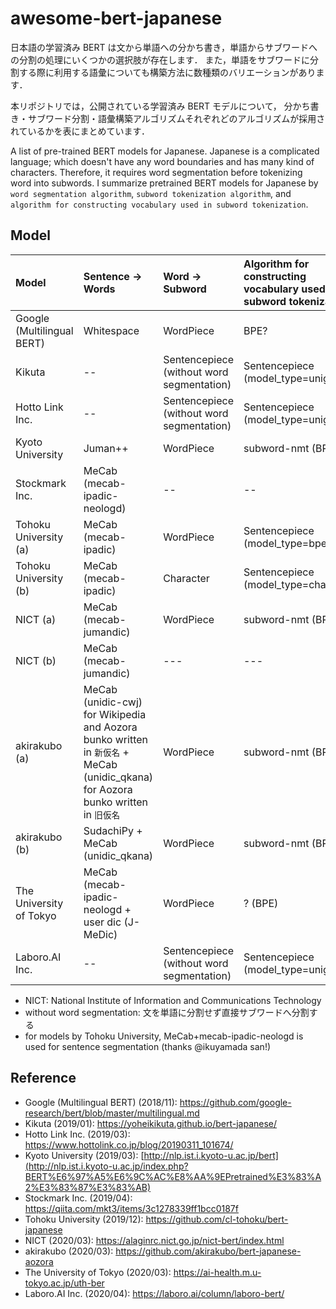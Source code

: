 # awesome-bert-japanese

日本語の学習済み BERT は文から単語への分かち書き，単語からサブワードへの分割の処理にいくつかの選択肢が存在します．
また，単語をサブワードに分割する際に利用する語彙についても構築方法に数種類のバリエーションがあります．

本リポジトリでは，公開されている学習済み BERT モデルについて，
分かち書き・サブワード分割・語彙構築アルゴリズムそれぞれどのアルゴリズムが採用されているかを表にまとめています．

A list of pre-trained BERT models for Japanese.
Japanese is a complicated language; which doesn't have any word boundaries and has many kind of characters.
Therefore, it requires word segmentation before tokenizing word into subwords.
I summarize pretrained BERT models for Japanese by `word segmentation algorithm`, `subword tokenization algorithm`, and `algorithm for constructing vocabulary used in subword tokenization`.


## Model


| Model                      | Sentence -> Words                                | Word -> Subword                           | Algorithm for constructing vocabulary used in subword tokenization     |
| :------------------------- | :----------------                                | :---------------------------------------- | :--------------------------------------------------------------------- |
| Google (Multilingual BERT) | Whitespace                                       | WordPiece                                 | BPE?                                                                   |
| Kikuta                     | --                                               | Sentencepiece (without word segmentation) | Sentencepiece (model_type=unigram)                                     |
| Hotto Link Inc.            | --                                               | Sentencepiece (without word segmentation) | Sentencepiece (model_type=unigram)                                     |
| Kyoto University           | Juman++                                          | WordPiece                                 | subword-nmt (BPE)                                                      |
| Stockmark Inc.             | MeCab (mecab-ipadic-neologd)                     | --                                        | --                                                                     |
| Tohoku University (a)      | MeCab (mecab-ipadic)                             | WordPiece                                 | Sentencepiece (model_type=bpe)                                         |
| Tohoku University (b)      | MeCab (mecab-ipadic)                             | Character                                 | Sentencepiece (model_type=character)                                   |
| NICT (a)                   | MeCab (mecab-jumandic)                           | WordPiece                                 | subword-nmt (BPE)                                                      |
| NICT (b)                   | MeCab (mecab-jumandic)                           | ---                                       | ---                                                                    |
| akirakubo (a)              | MeCab (unidic-cwj) for Wikipedia and Aozora bunko written in `新仮名` + MeCab (unidic_qkana) for Aozora bunko written in `旧仮名`               | WordPiece                                 | subword-nmt (BPE)                                                      |
| akirakubo (b)              | SudachiPy + MeCab (unidic\_qkana)                | WordPiece                                 | subword-nmt (BPE)                                                      |
| The University of Tokyo    | MeCab (mecab-ipadic-neologd + user dic (J-MeDic) | WordPiece                                 | ? (BPE)                                                                |
| Laboro.AI Inc.             | --                                               | Sentencepiece (without word segmentation) | Sentencepiece (model_type=unigram)                                     |



* NICT: National Institute of Information and Communications Technology
* without word segmentation: 文を単語に分割せず直接サブワードへ分割する
* for models by Tohoku University, MeCab+mecab-ipadic-neologd is used for sentence segmentation (thanks @ikuyamada san!)


## Reference

- Google (Multilingual BERT) (2018/11): https://github.com/google-research/bert/blob/master/multilingual.md
- Kikuta (2019/01): https://yoheikikuta.github.io/bert-japanese/
- Hotto Link Inc. (2019/03): https://www.hottolink.co.jp/blog/20190311_101674/
- Kyoto University (2019/03): [http://nlp.ist.i.kyoto-u.ac.jp/bert](http://nlp.ist.i.kyoto-u.ac.jp/index.php?BERT%E6%97%A5%E6%9C%AC%E8%AA%9EPretrained%E3%83%A2%E3%83%87%E3%83%AB)
- Stockmark Inc. (2019/04): https://qiita.com/mkt3/items/3c1278339ff1bcc0187f
- Tohoku University (2019/12): https://github.com/cl-tohoku/bert-japanese
- NICT (2020/03): https://alaginrc.nict.go.jp/nict-bert/index.html
- akirakubo (2020/03): https://github.com/akirakubo/bert-japanese-aozora
- The University of Tokyo (2020/03): https://ai-health.m.u-tokyo.ac.jp/uth-ber
- Laboro.AI Inc. (2020/04): https://laboro.ai/column/laboro-bert/
